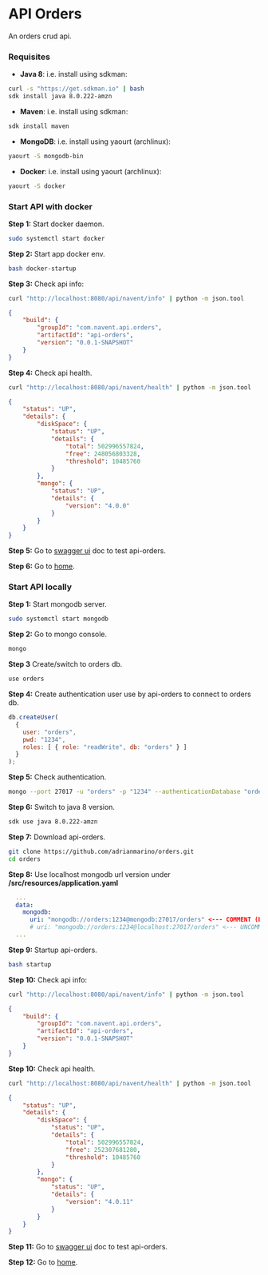 # API Orders

An orders crud api.

###  Requisites

* **Java 8**: i.e. install using sdkman:

```bash
curl -s "https://get.sdkman.io" | bash
sdk install java 8.0.222-amzn
```

* **Maven**: i.e. install using sdkman:

```bash
sdk install maven
```

* **MongoDB**: i.e. install using yaourt (archlinux):

```bash
yaourt -S mongodb-bin
```
  
* **Docker**: i.e. install using yaourt (archlinux):

```bash
yaourt -S docker
```

### Start API with docker

**Step 1:** Start docker daemon.

```bash
sudo systemctl start docker
```

**Step 2:** Start app docker env.

```bash
bash docker-startup
```

**Step 3:** Check api info:

```bash
curl "http://localhost:8080/api/navent/info" | python -m json.tool
```

```json
{
    "build": {
        "groupId": "com.navent.api.orders",
        "artifactId": "api-orders",
        "version": "0.0.1-SNAPSHOT"
    }
}
```

**Step 4:** Check api health.
    
```bash
curl "http://localhost:8080/api/navent/health" | python -m json.tool
```

```json
{
    "status": "UP",
    "details": {
        "diskSpace": {
            "status": "UP",
            "details": {
                "total": 502996557824,
                "free": 248056803328,
                "threshold": 10485760
            }
        },
        "mongo": {
            "status": "UP",
            "details": {
                "version": "4.0.0"
            }
        }
    }
}
```

**Step 5:** Go to [swagger ui](http://localhost:8080/api/navent/swagger-ui.html) doc to test api-orders.

**Step 6:** Go to [home](http://localhost:8080/api/navent).


### Start API locally

**Step 1:** Start mongodb server.

```bash
sudo systemctl start mongodb
```

**Step 2:** Go to mongo console.
    
```bash
mongo
```

**Step 3** Create/switch to orders db.

```bash
use orders
```

**Step 4:** Create authentication user use by api-orders to connect to orders db.

```javascript
db.createUser(
  {
    user: "orders",
    pwd: "1234",
    roles: [ { role: "readWrite", db: "orders" } ]
  }
);
```

**Step 5:** Check authentication.

```bash
mongo --port 27017 -u "orders" -p "1234" --authenticationDatabase "orders"
```

**Step 6:** Switch to java 8 version.

```bash
sdk use java 8.0.222-amzn
```

**Step 7:** Download api-orders.

```bash
git clone https://github.com/adrianmarino/orders.git
cd orders
```

**Step 8:** Use localhost mongodb url version under **/src/resources/application.yaml**

```yml
  ...
  data:
    mongodb:
      uri: "mongodb://orders:1234@mongodb:27017/orders" <--- COMMENT (Docker version)
      # uri: "mongodb://orders:1234@localhost:27017/orders" <--- UNCOMMENT (Localhost version)
  ...
```

**Step 9:** Startup api-orders.

```bash
bash startup
```

**Step 10:** Check api info:

```bash
curl "http://localhost:8080/api/navent/info" | python -m json.tool
```

```json
{
    "build": {
        "groupId": "com.navent.api.orders",
        "artifactId": "api-orders",
        "version": "0.0.1-SNAPSHOT"
    }
}
```

**Step 10:** Check api health.
    
```bash
curl "http://localhost:8080/api/navent/health" | python -m json.tool
```


```json
{
    "status": "UP",
    "details": {
        "diskSpace": {
            "status": "UP",
            "details": {
                "total": 502996557824,
                "free": 252307681280,
                "threshold": 10485760
            }
        },
        "mongo": {
            "status": "UP",
            "details": {
                "version": "4.0.11"
            }
        }
    }
}
```

**Step 11:** Go to [swagger ui](http://localhost:8080/api/navent/swagger-ui.html) doc to test api-orders.

**Step 12:** Go to [home](http://localhost:8080/api/navent).
